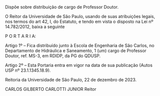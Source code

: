 Dispõe sobre distribuição de cargo de Professor Doutor.

O Reitor da Universidade de São Paulo, usando de suas atribuições legais, nos termos do art 42, I, do Estatuto, e tendo em vista o disposto na Lei nº 14.782/2012, baixa a seguinte

P O R T A R I A:

Artigo 1º – Fica distribuído junto à Escola de Engenharia de São Carlos, no Departamento de Hidráulica e Saneamento, 1 (um) cargo de Professor Doutor, ref. MS-3, em RDIDP, da PG do QDUSP.

Artigo 2º – Esta Portaria entra em vigor na data de sua publicação (Autos USP nº 23.1.1345.18.9).

Reitoria da Universidade de São Paulo, 22 de dezembro de 2023.

CARLOS GILBERTO CARLOTTI JUNIOR
Reitor